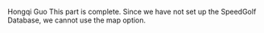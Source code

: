 Hongqi Guo
This part is complete.
Since we have not set up the SpeedGolf Database, we cannot use the map option.